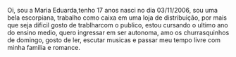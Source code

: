 Oi, sou a Maria Eduarda,tenho 17 anos 
nasci no dia 03/11/2006, sou uma bela escorpiana,
trabalho como caixa em uma loja de distribuição, por mais que seja dificil gosto de trablharcom o publico,
estou cursando o ultimo ano do ensino medio, quero ingressar em ser autonoma,
amo os churrasquinhos de domingo, gosto de ler, escutar musicas e passar meu tempo livre com minha familia e romance.
